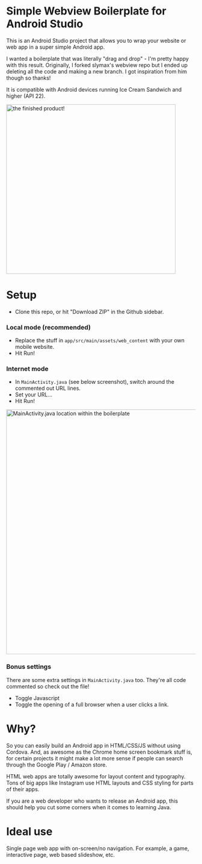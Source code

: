 # Simple Webview Boilerplate for Android Studio

This is an Android Studio project that allows you to wrap your website or web app in a super simple Android app.

I wanted a boilerplate that was literally "drag and drop" - I'm pretty happy with this result. Originally, I forked slymax's webview repo but I ended up deleting all the code and making a new branch. I got inspiration from him though so thanks!

It is compatible with Android devices running Ice Cream Sandwich and higher (API 22).

<img src="https://github.com/nabilfreeman/android-webview-boilerplate/raw/master/readme-screenshots/telefono.png" alt="the finished product!" width="450">

# Setup
- Clone this repo, or hit "Download ZIP" in the Github sidebar.

### Local mode (recommended)
- Replace the stuff in `app/src/main/assets/web_content` with your own mobile website.
- Hit Run!

### Internet mode
- In `MainActivity.java` (see below screenshot), switch around the commented out URL lines.
- Set your URL...
- Hit Run!

<img src="https://github.com/nabilfreeman/android-webview-boilerplate/raw/master/readme-screenshots/files.png" alt="MainActivity.java location within the boilerplate" width="650">

### Bonus settings

There are some extra settings in `MainActivity.java` too. They're all code commented so check out the file!

- Toggle Javascript
- Toggle the opening of a full browser when a user clicks a link.

# Why?

So you can easily build an Android app in HTML/CSS/JS without using Cordova. And, as awesome as the Chrome home screen bookmark stuff is, for certain projects it might make a lot more sense if people can search through the Google Play / Amazon store.

HTML web apps are totally awesome for layout content and typography. Tons of big apps like Instagram use HTML layouts and CSS styling for parts of their apps.

If you are a web developer who wants to release an Android app, this should help you cut some corners when it comes to learning Java.

# Ideal use

Single page web app with on-screen/no navigation. For example, a game, interactive page, web based slideshow, etc.
